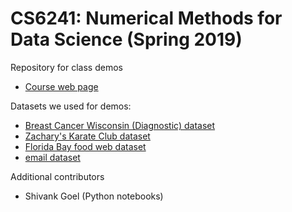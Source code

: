 # CS6241: Numerical Methods for Data Science (Spring 2019)
Repository for class demos

- [Course web page](http://www.cs.cornell.edu/courses/cs6241/2019sp/)



Datasets we used for demos:

- [Breast Cancer Wisconsin (Diagnostic) dataset](https://archive.ics.uci.edu/ml/datasets/Breast+Cancer+Wisconsin+(Diagnostic))
- [Zachary's Karate Club dataset](http://konect.uni-koblenz.de/networks/ucidata-zachary)
- [Florida Bay food web dataset](https://snap.stanford.edu/data/Florida-bay.html)
- [email dataset](https://snap.stanford.edu/data/email-Eu-core.html)



Additional contributors

- Shivank Goel (Python notebooks)

